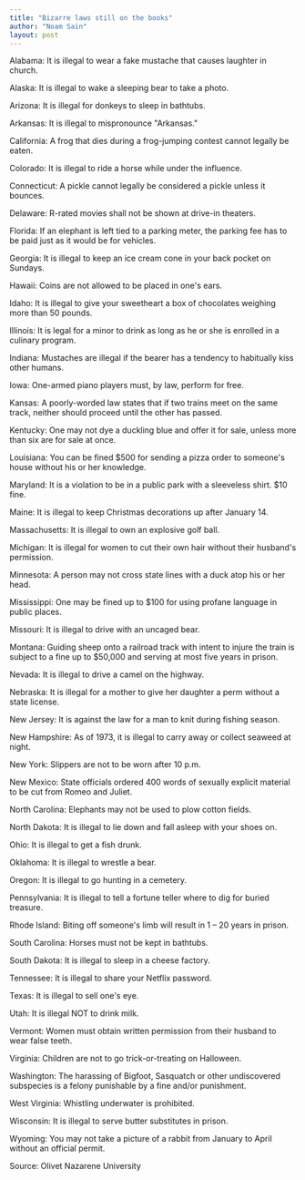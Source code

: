 ```yaml
---
title: "Bizarre laws still on the books"
author: "Noam Sain"
layout: post
---
```


Alabama: It is illegal to wear a fake mustache that causes laughter in church.

Alaska: It is illegal to wake a sleeping bear to take a photo.

Arizona: It is illegal for donkeys to sleep in bathtubs.

Arkansas: It is illegal to mispronounce "Arkansas."

California: A frog that dies during a frog-jumping contest cannot legally be eaten.

Colorado: It is illegal to ride a horse while under the influence.

Connecticut: A pickle cannot legally be considered a pickle unless it bounces.

Delaware: R-rated movies shall not be shown at drive-in theaters.

Florida: If an elephant is left tied to a parking meter, the parking fee has to be paid just as it would be for vehicles.

Georgia: It is illegal to keep an ice cream cone in your back pocket on Sundays.

Hawaii: Coins are not allowed to be placed in one's ears.

Idaho: It is illegal to give your sweetheart a box of chocolates weighing more than 50 pounds.

Illinois: It is legal for a minor to drink as long as he or she is enrolled in a culinary program.

Indiana: Mustaches are illegal if the bearer has a tendency to habitually kiss other humans.

Iowa: One-armed piano players must, by law, perform for free.

Kansas: A poorly-worded law states that if two trains meet on the same track, neither should proceed until the other has passed.

Kentucky: One may not dye a duckling blue and offer it for sale, unless more than six are for sale at once.

Louisiana: You can be fined $500 for sending a pizza order to someone's house without his or her knowledge.

Maryland: It is a violation to be in a public park with a sleeveless shirt. $10 fine.

Maine: It is illegal to keep Christmas decorations up after January 14.

Massachusetts: It is illegal to own an explosive golf ball.

Michigan: It is illegal for women to cut their own hair without their husband's permission.

Minnesota: A person may not cross state lines with a duck atop his or her head.

Mississippi: One may be fined up to $100 for using profane language in public places.

Missouri: It is illegal to drive with an uncaged bear.

Montana: Guiding sheep onto a railroad track with intent to injure the train is subject to a fine up to $50,000 and serving at most five years in prison.

Nevada: It is illegal to drive a camel on the highway.

Nebraska: It is illegal for a mother to give her daughter a perm without a state license.

New Jersey: It is against the law for a man to knit during fishing season.

New Hampshire: As of 1973, it is illegal to carry away or collect seaweed at night.

New York: Slippers are not to be worn after 10 p.m.

New Mexico: State officials ordered 400 words of sexually explicit material to be cut from Romeo and Juliet.

North Carolina: Elephants may not be used to plow cotton fields.

North Dakota: It is illegal to lie down and fall asleep with your shoes on.

Ohio: It is illegal to get a fish drunk.

Oklahoma: It is illegal to wrestle a bear.

Oregon: It is illegal to go hunting in a cemetery.

Pennsylvania: It is illegal to tell a fortune teller where to dig for buried treasure.

Rhode Island: Biting off someone's limb will result in 1 – 20 years in prison.

South Carolina: Horses must not be kept in bathtubs.

South Dakota: It is illegal to sleep in a cheese factory.

Tennessee: It is illegal to share your Netflix password.

Texas: It is illegal to sell one's eye.

Utah: It is illegal NOT to drink milk.

Vermont: Women must obtain written permission from their husband to wear false teeth.

Virginia: Children are not to go trick-or-treating on Halloween.

Washington: The harassing of Bigfoot, Sasquatch or other undiscovered subspecies is a felony punishable by a fine and/or punishment.

West Virginia: Whistling underwater is prohibited.

Wisconsin: It is illegal to serve butter substitutes in prison.

Wyoming: You may not take a picture of a rabbit from January to April without an official permit.

Source: Olivet Nazarene University